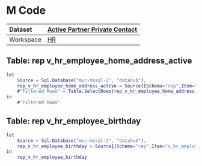 



# M Code

|Dataset|[Active Partner Private Contact](./../Active-Partner-Private-Contact.md)|
| :--- | :--- |
|Workspace|[HR](../../Workspaces/HR.md)|

## Table: rep v_hr_employee_home_address_active


```m
let
    Source = Sql.Database("muc-mssql-2", "datahub"),
    rep_v_hr_employee_home_address_active = Source{[Schema="rep",Item="v_hr_employee_home_address_active"]}[Data],
    #"Filtered Rows" = Table.SelectRows(rep_v_hr_employee_home_address_active, each ([jobcode] = "Partner" or [jobcode] = "Partner 1" or [jobcode] = "Partner 2" or [jobcode] = "Partner 3"))
in
    #"Filtered Rows"
```


## Table: rep v_hr_employee_birthday


```m
let
    Source = Sql.Database("muc-mssql-2", "datahub"),
    rep_v_hr_employee_birthday = Source{[Schema="rep",Item="v_hr_employee_birthday"]}[Data]
in
    rep_v_hr_employee_birthday
```

